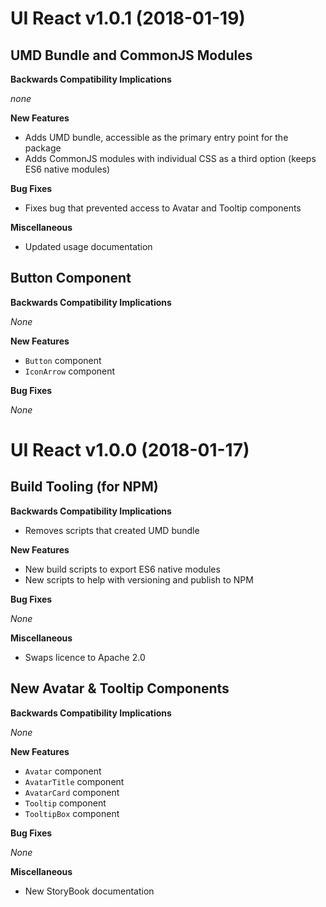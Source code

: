 <!-- Last Updated: 2018-01-19 -->

# UI React v1.0.1 (2018-01-19)

## UMD Bundle and CommonJS Modules

**Backwards Compatibility Implications**

_none_

**New Features**

 - Adds UMD bundle, accessible as the primary entry point for the package
 - Adds CommonJS modules with individual CSS as a third option (keeps ES6 native modules)

**Bug Fixes**

- Fixes bug that prevented access to Avatar and Tooltip components

**Miscellaneous** 

- Updated usage documentation


## Button Component

**Backwards Compatibility Implications**

_None_

**New Features**

- `Button` component
- `IconArrow` component

**Bug Fixes** 

_None_



# UI React v1.0.0 (2018-01-17)

## Build Tooling (for NPM)

**Backwards Compatibility Implications**

 - Removes scripts that created UMD bundle

**New Features**

 - New build scripts to export ES6 native modules
 - New scripts to help with versioning and publish to NPM

**Bug Fixes**

_None_

**Miscellaneous**

- Swaps licence to Apache 2.0

## New Avatar & Tooltip Components

**Backwards Compatibility Implications** 

_None_

**New Features**  
 
- `Avatar` component
- `AvatarTitle` component
- `AvatarCard` component
- `Tooltip` component
- `TooltipBox` component

**Bug Fixes**  
 
_None_

**Miscellaneous**  

- New StoryBook documentation